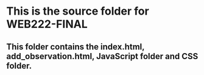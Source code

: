 # This is the source folder for WEB222-FINAL
## This folder contains the index.html, add_observation.html, JavaScript folder and CSS folder.
